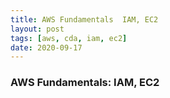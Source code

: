```yaml
---
title: AWS Fundamentals  IAM, EC2
layout: post
tags: [aws, cda, iam, ec2]
date: 2020-09-17
---
```


### AWS Fundamentals: IAM, EC2
